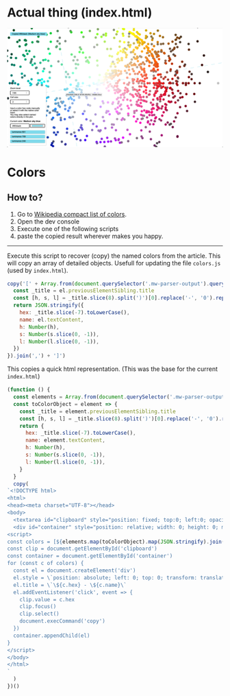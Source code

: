 

# Actual thing (index.html)

![Screenshot of the page in action](./.github/screenshot.png)


# Colors

## How to?

1. Go to [Wikipedia compact list of colors](https://en.wikipedia.org/wiki/List_of_colors_(compact)).
2. Open the dev console
3. Execute one of the following scripts
4. paste the copied result wherever makes you happy.

---

Execute this script to recover (copy) the named colors from the article.
This will copy an array of detailed objects.
Usefull for updating the file `colors.js` (used by `index.html`).

```js
copy('[' + Array.from(document.querySelector('.mw-parser-output').querySelectorAll('p + p')).map(el => {
  const _title = el.previousElementSibling.title
  const [h, s, l] = _title.slice(8).split(')')[0].replace('-', '0').replace('°', '').split(' ')
  return JSON.stringify({
    hex: _title.slice(-7).toLowerCase(),
    name: el.textContent,
    h: Number(h),
    s: Number(s.slice(0, -1)),
    l: Number(l.slice(0, -1)),
  })
}).join(',') + ']')
```

This copies a quick html representation. (This was the base for the current `index.html`)

```js
(function () {
  const elements = Array.from(document.querySelector('.mw-parser-output').querySelectorAll('p + p'))
  const toColorObject = element => {
    const _title = element.previousElementSibling.title
    const [h, s, l] = _title.slice(8).split(')')[0].replace('-', '0').replace('°', '').split(' ')
    return {
      hex: _title.slice(-7).toLowerCase(),
      name: element.textContent,
      h: Number(h),
      s: Number(s.slice(0, -1)),
      l: Number(l.slice(0, -1)),
    }
  }
  copy(
`<!DOCTYPE html>
<html>
<head><meta charset="UTF-8"></head>
<body>
  <textarea id="clipboard" style="position: fixed; top:0; left:0; opacity: 0;"></textarea>
  <div id="container" style="position: relative; width: 0; height: 0; margin: 50vh 50vw;"></div>
<script>
const colors = [${elements.map(toColorObject).map(JSON.stringify).join(',')}]
const clip = document.getElementById('clipboard')
const container = document.getElementById('container')
for (const c of colors) {
  const el = document.createElement('div')
  el.style = \`position: absolute; left: 0; top: 0; transform: translateX(\${c.s}) rotate(\${c.h}deg); width: 20px; height: 20px; cursor: pointer; background-color: \${c.hex}\`
  el.title = \`\${c.hex} - \${c.name}\`
  el.addEventListener('click', event => {
    clip.value = c.hex
    clip.focus()
    clip.select()
    document.execCommand('copy')
  })
  container.appendChild(el)
}
</script>
</body>
</html>
`
  )
})()
```
